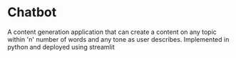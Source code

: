 # Chatbot
A content generation application that can create a content on any topic within 'n' number of words and any tone as user describes. Implemented in python and deployed using streamlit
